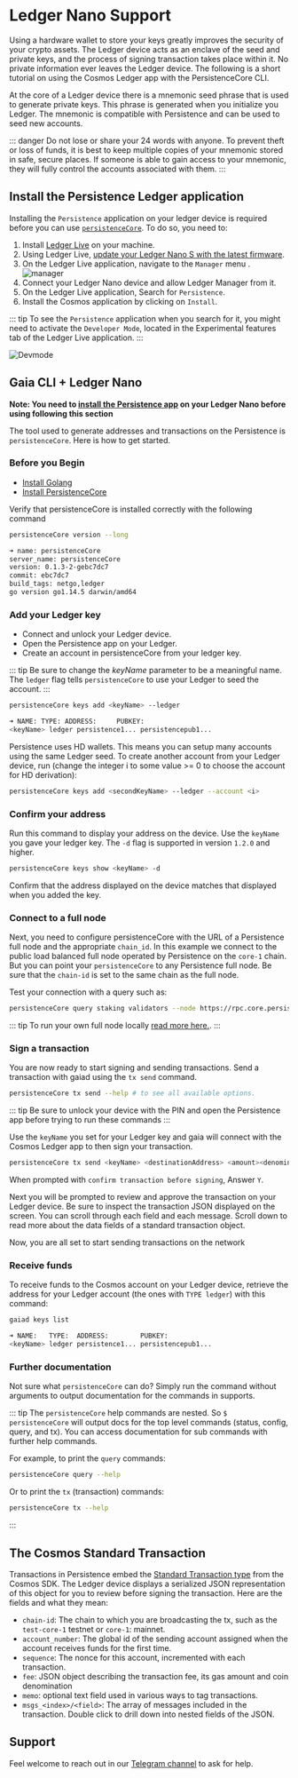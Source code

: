 # Ledger Nano Support

Using a hardware wallet to store your keys greatly improves the security of your crypto assets. The Ledger device acts as an enclave of the seed and private keys, and the process of signing transaction takes place within it. No private information ever leaves the Ledger device. The following is a short tutorial on using the Cosmos Ledger app with the PersistenceCore CLI.

At the core of a Ledger device there is a mnemonic seed phrase that is used to generate private keys. This phrase is generated when you initialize you Ledger. The mnemonic is compatible with Persistence and can be used to seed new accounts.

::: danger
Do not lose or share your 24 words with anyone. To prevent theft or loss of funds, it is best to keep multiple copies of your mnemonic stored in safe, secure places. If someone is able to gain access to your mnemonic, they will fully control the accounts associated with them.
:::

## Install the Persistence Ledger application

Installing the `Persistence` application on your ledger device is required before you can use [`persistenceCore`](#gaia-cli-+-ledger-nano). To do so, you need to:

1. Install [Ledger Live](https://shop.ledger.com/pages/ledger-live) on your machine.
2. Using Ledger Live, [update your Ledger Nano S with the latest firmware](https://support.ledger.com/hc/en-us/articles/360002731113-Update-device-firmware).
3. On the Ledger Live application, navigate to the `Manager` menu .
   ![manager](../images/ledger-tuto-manager.png)
4. Connect your Ledger Nano device and allow Ledger Manager from it.
5. On the Ledger Live application, Search for `Persistence`.
6. Install the Cosmos application by clicking on `Install`.

::: tip
To see the `Persistence` application when you search for it, you might need to activate the `Developer Mode`, located in the Experimental features tab of the Ledger Live application.
:::

![Devmode](../images/ledger-tuto-dev-mode.png)

## Gaia CLI + Ledger Nano

**Note: You need to [install the Persistence app](#install-the-persistence-ledger-application) on your Ledger Nano before using following this section**

The tool used to generate addresses and transactions on the Persistence is `persistenceCore`. Here is how to get started.   

### Before you Begin

- [Install Golang](https://golang.org/doc/install)
- [Install PersistenceCore](https://github.com/persistenceOne/persistenceCore#installation-steps)

Verify that persistenceCore is installed correctly with the following command

```bash
persistenceCore version --long

➜ name: persistenceCore
server_name: persistenceCore
version: 0.1.3-2-gebc7dc7
commit: ebc7dc7
build_tags: netgo,ledger
go version go1.14.5 darwin/amd64
```

### Add your Ledger key

- Connect and unlock your Ledger device.
- Open the Persistence app on your Ledger.
- Create an account in persistenceCore from your ledger key.

::: tip
Be sure to change the _keyName_ parameter to be a meaningful name. The `ledger` flag tells `persistenceCore` to use your Ledger to seed the account.
:::

```bash
persistenceCore keys add <keyName> --ledger

➜ NAME: TYPE: ADDRESS:     PUBKEY:
<keyName> ledger persistence1... persistencepub1...
```

Persistence uses HD wallets. This means you can setup many accounts using the same Ledger seed. To create another account from your Ledger device, run (change the integer i to some value >= 0 to choose the account for HD derivation):

```bash
persistenceCore keys add <secondKeyName> --ledger --account <i>
```

### Confirm your address

Run this command to display your address on the device. Use the `keyName` you gave your ledger key. The `-d` flag is supported in version `1.2.0` and higher.

```bash
persistenceCore keys show <keyName> -d
```

Confirm that the address displayed on the device matches that displayed when you added the key.

### Connect to a full node

Next, you need to configure persistenceCore with the URL of a Persistence full node and the appropriate `chain_id`. In this example we connect to the public load balanced full node operated by Persistence on the `core-1` chain. But you can point your `persistenceCore` to any Persistence full node. Be sure that the `chain-id` is set to the same chain as the full node.


Test your connection with a query such as:

``` bash
persistenceCore query staking validators --node https://rpc.core.persistence.one:443 --chain-id core-1
```

::: tip
To run your own full node locally [read more here.](https://github.com/persistenceOne/persistenceCore#initialize-a-new-chain-and-start-node).
:::

### Sign a transaction

You are now ready to start signing and sending transactions. Send a transaction with gaiad using the `tx send` command.

``` bash
persistenceCore tx send --help # to see all available options.
```

::: tip
Be sure to unlock your device with the PIN and open the Persistence app before trying to run these commands
:::

Use the `keyName` you set for your Ledger key and gaia will connect with the Cosmos Ledger app to then sign your transaction.

```bash
persistenceCore tx send <keyName> <destinationAddress> <amount><denomination> --node https://rpc.core.persistence.one:443 --chain-id core-1
```

When prompted with `confirm transaction before signing`, Answer `Y`.

Next you will be prompted to review and approve the transaction on your Ledger device. Be sure to inspect the transaction JSON displayed on the screen. You can scroll through each field and each message. Scroll down to read more about the data fields of a standard transaction object.

Now, you are all set to start sending transactions on the network

### Receive funds

To receive funds to the Cosmos account on your Ledger device, retrieve the address for your Ledger account (the ones with `TYPE ledger`) with this command:

```bash
gaiad keys list

➜ NAME:   TYPE:  ADDRESS:        PUBKEY:
<keyName> ledger persistence1... persistencepub1...
```

### Further documentation

Not sure what `persistenceCore` can do? Simply run the command without arguments to output documentation for the commands in supports.

::: tip
The `persistenceCore` help commands are nested. So `$ persistenceCore` will output docs for the top level commands (status, config, query, and tx). You can access documentation for sub commands with further help commands.

For example, to print the `query` commands:

```bash
persistenceCore query --help
```

Or to print the `tx` (transaction) commands:

```bash
persistenceCore tx --help
```
:::

## The Cosmos Standard Transaction

Transactions in Persistence embed the [Standard Transaction type](https://godoc.org/github.com/cosmos/cosmos-sdk/x/auth#StdTx) from the Cosmos SDK. The Ledger device displays a serialized JSON representation of this object for you to review before signing the transaction. Here are the fields and what they mean:

- `chain-id`: The chain to which you are broadcasting the tx, such as the `test-core-1` testnet or `core-1`: mainnet.
- `account_number`: The global id of the sending account assigned when the account receives funds for the first time.
- `sequence`: The nonce for this account, incremented with each transaction.
- `fee`: JSON object describing the transaction fee, its gas amount and coin denomination
- `memo`: optional text field used in various ways to tag transactions.
- `msgs_<index>/<field>`: The array of messages included in the transaction. Double click to drill down into nested fields of the JSON.

## Support


Feel welcome to reach out in our [Telegram channel](https://t.me/PersistenceOneChat) to ask for help.
